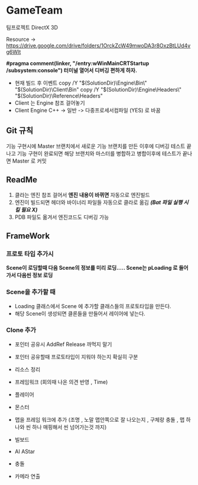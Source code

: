 # GameTeam
팀프로젝트 DirectX 3D



Resource -> https://drive.google.com/drive/folders/1OrckZcW49mwoDA3r8OxzBtLUd4vg6WIt

**#pragma comment(linker, "/entry:wWinMainCRTStartup /subsystem:console") 터미널 열어서 디버깅 편하게 하자.** 

* 현재 빌드 후 이벤트
copy /Y "$(SolutionDir)\Engine\Bin\" "$(SolutionDir)\Client\Bin\" 
copy /Y "$(SolutionDir)\Engine\Headers\" "$(SolutionDir)\Reference\Headers\"
* Client 는 Engine 참조 걸어놓기
* Client Engine C++ ->  일반 -> 다중프로세서컴파일 (YES) 로 바꿈

## Git 규칙
기능 구현시에 Master 브랜치에서 새로운 기능 브랜치를 만든 이후에
디버깅 테스트 끝나고 기능 구현이 완료되면 해당 브랜치와 마스터를 병합하고 
병합이후에 테스트가 끝나면 Master 로 커밋

## ReadMe
1. 클라는 엔진 참조 걸어서 **엔진 내용이 바뀌면** 자동으로 엔진빌드
2. 엔진이 빌드되면 헤더와 바이너리 파일들 자동으로 클라로 옮김 ***(Bat 파일 실행 시킬 필요 X)***
3. PDB 파일도 옮겨서 엔진코드도 디버깅 가능

## FrameWork
### 프로토 타입 추가시
**Scene이 로딩할때 다음 Scene의 정보를 미리 로딩..... Scene는 pLoading 로 들어가서 다음씬 정보 로딩**

### Scene을 추가할 때
* Loading 클래스에서 Scene 에 추가할 클래스들의 프로토타입을 만든다.
* 해당 Scene이 생성되면 클론들을 만들어서 레이어에 넣는다.

### Clone 추가
* 포인터 공유시 AddRef Release 까먹지 말기
* 포인터 공유할때 프로토타입이 지워야 하는지 확실히 구분

* 리소스 정리
* 프레임워크 (회의때 나온 의견 반영 , Time)
* 플레이어
* 몬스터
* 맵을 프레임 워크에 추가 (조명 , 노말 맵안쪽으로 잘 나오는지 , 구체랑 충돌 , 맵 하나와 씬 하나 매핑해서 씬 넘어가는것 까지)
* 빌보드 
* AI AStar
* 충돌
* 카메라 연출
